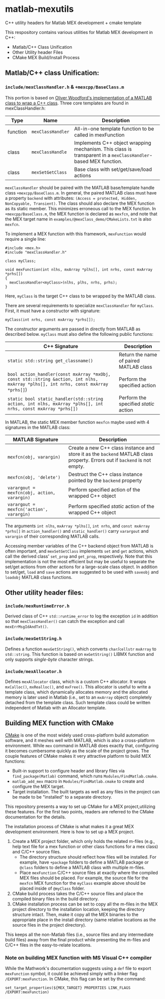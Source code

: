# matlab-mexutils

C++ utility headers for Matlab MEX development + cmake template

This respository contains various utilities for Matlab MEX development in C++:

* Matlab/C++ Class Unification
* Other Utility header Files
* CMake MEX Build/Install Process

## Matlab/C++ class Unification:

### `include/mexClassHandler.h` & `+mexcpp/BaseClass.m`

This portion is based on [Oliver Woodford's implementation of a MATLAB class to wrap a C++ class](https://www.mathworks.com/matlabcentral/fileexchange/38964). Three core templates are found in 
mexClassHandler.h:

Type | Name | Description
-----|------|-------------
function|`mexClassHandler`|All-in-one template function to be called in mexFunction
class|`mexClassHandle`|Implements C++ object wrapping mechanism. This class is transparent in a `mexClassHandler`-based MEX function.
class|`mexSetGetClass`|Base class with set/get/save/load actions

`mexClassHandler` should be paired with the MATLAB base/template handle class `+mexcpp/BaseClass.m`. In general, the paired MATLAB class must have a property `backend` with attributes: `(Access = protected, Hidden, NonCopyable, Transient)`. The class should also declare the MEX function as its static member. This minimizes erroneous call to the MEX function. In `+mexcpp/BaseClass.m`, the MEX function is declared as `mexfcn`, and note that the MEX target name in `examples/@mexClass_demo/CMakeLists.txt` is also `mexfcn`.

To implement a MEX function with this framework, `mexFunction` would require a single line:
```
#include <mex.h>
#include "mexClassHandler.h"

class myClass;

void mexFunction(int nlhs, mxArray *plhs[], int nrhs, const mxArray *prhs[])
{
  mexClassHandler<myClass>(nlhs, plhs, nrhs, prhs);
}
```
Here, `myClass` is the target C++ class to be wrapped by the MATLAB class.

There are several requirements to specialize `mexClassHandler` for `myClass`. First, it must have a constructor with signature:
```
myClass(int nrhs, const mxArray *prhs[]);
```
The constructor arguments are passed in directly from MATLAB as described below. `myClass` must also define the following public functions:

C++ Signature | Description
----------|------------
 `static std::string get_classname()`|Return the name of paired MATLAB class
`bool action_handler(const mxArray *mxObj, const std::string &action, int nlhs, mxArray *plhs[], int nrhs, const mxArray *prhs[]`)|Perform the specified action
`static bool static_handler(std::string action, int nlhs, mxArray *plhs[], int nrhs, const mxArray *prhs[])`|Perform the specified *static* action

In MATLAB, the static MEX member function `mexfcn` maybe used with 4 signatures in the MATLAB class:

MATLAB Signature | Description
-|-
`mexfcn(obj, varargin)`| Create a new C++ class instance and store it as the `backend` MATLAB class property. Errors out if `backend` is not empty.
`mexfcn(obj, 'delete')`| Destruct the C++ class instance pointed by the `backend` property
`varargout = mexfcn(obj, action, varargin)` | Perform specified action of the wrapped C++ object
`varargout = mexfcn('action', varargin)` | Perform specified *static* action of the wrapped C++ object

The arguments `int nlhs`, `mxArray *plhs[]`, `int nrhs`, and `const mxArray *prhs[]` in `action_handler()` and `static_handler()` carry `varargout` and `varargin` of their corresponding MATLAB calls.

Accessing member variables of the C++ backend object from MATLAB is often important, and `mexSetGetClass` implements `set` and `get` actions, which call the derived class' `set_prop` and `get_prop`, respectively. Note that this implementation is not the most efficient but may be useful to separate the set/get actions from other actions for a large-scale class object. In addition to set/get, `load` and `save` actions are suggested to be used with `saveobj` and `loadobj` MATLAB class functions.

## Other utility header files:

### `include/mexRuntimeError.h`

Derived class of C++ `std::runtime_error` to log the exception `id` in addition so that `mexClassHandler()` can catch the exception and call `mexErrMsgIdAndTxt()`.

### `include/mexGetString.h`

Defines a function `mexGetString()`, which converts `char`/`cellstr` `mxArray` to `std::string`. This function is based on `mxGetString()` LIBMX function and only supports *single-byte* character strings.

### `include/mexAllocator.h`

Defines `mexAllocator` class, which is a custom C++ allocator. It wraps `mxCalloc()`, `mxRealloc()`, and `mxFree()`. This allocator is useful to write a template class, which dynamically allocates memory and the allocated memory is later used in Matlab (i.e., set to an `mxArray` object) completely detached from the template class. Such template class could be written independent of Matlab with an Allocator template.

## Building MEX function with CMake

[CMake](http://cmake.org) is one of the most widely used cross-platform build automation software, and it meshes well with MATLAB, which is also a cross-platform environment. While `mex` command in MATLAB does exactly that, configuring it becomes cumbersome quickly as the scale of the project grows. The couple features of CMake makes it very attractive platform to build MEX functions:

* Built-in support to configure header and library files via `find_package(Matlab)` command, which runs `Modules/FindMatlab.cmake`.
* `matlab_add_mex` macro  in `Modules/FindMatlab.cmake` to create and configure the MEX target.
* Target installation. The built targets as well as any files in the project can be made to be "installed" to a separate directory.

This repository presents a way to set up CMake for a MEX project,utilizing these features. For the first two points, readers are referred to the CMake documentation for the details.

The installation process of CMake is what makes it a great MEX development environment. Here is how to set up a MEX project.

1. Create a MEX project folder, which only holds the related m-files (e.g., help text file for a mex function or other class functions for a mex class) and C/C++ source files.
   * The directory structure should reflect how files will be installed. For example, have `+package` folders to define a MATLAB package or `@class` folders to define a MATLAB class with multiple m-files.
   * Place `mexFunction` C/C++ source files at exactly where the compiled MEX files should be placed. For example, the source file for the `mexfcn` MEX function for the `myClass` example above should be placed inside of `@myClass` folder.
2. CMake build process takes the C/C++ source files and place the compiled binary files in the build directory.
3. CMake installation process can be set to copy all the m-files in the MEX project directory to the installation location, keeping the directory structure intact. Then, make it copy all the MEX binaries to the appropriate place in the install directory (same relative locations as the source files in the project directory).

This keeps all the non-Matlab files (i.e., source files and any intermediate build files) away from the final product while presenting the m-files and C/C++ files in the easy-to-relate locations.

### Note on building MEX function with MS Visual C++ compiler

While the Mathwork's documentation suggests using a `def` file to export `mexFunction` symbol, it could be achieved simply with a linker flag `/EXPORT:mexFunction`. In CMake, this flag can be set by the command:

```
set_target_properties(${MEX_TARGET} PROPERTIES LINK_FLAGS /EXPORT:mexFunction)
```